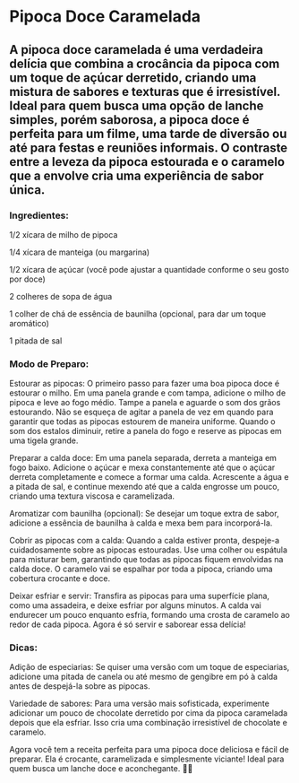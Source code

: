 # Pipoca Doce Caramelada

## A pipoca doce caramelada é uma verdadeira delícia que combina a crocância da pipoca com um toque de açúcar derretido, criando uma mistura de sabores e texturas que é irresistível. Ideal para quem busca uma opção de lanche simples, porém saborosa, a pipoca doce é perfeita para um filme, uma tarde de diversão ou até para festas e reuniões informais. O contraste entre a leveza da pipoca estourada e o caramelo que a envolve cria uma experiência de sabor única.

### Ingredientes:

1/2 xícara de milho de pipoca

1/4 xícara de manteiga (ou margarina)

1/2 xícara de açúcar (você pode ajustar a quantidade conforme o seu gosto por doce)

2 colheres de sopa de água

1 colher de chá de essência de baunilha (opcional, para dar um toque aromático)

1 pitada de sal

### Modo de Preparo:

Estourar as pipocas:
O primeiro passo para fazer uma boa pipoca doce é estourar o milho. Em uma panela grande e com tampa, adicione o milho de pipoca e leve ao fogo médio. Tampe a panela e aguarde o som dos grãos estourando. Não se esqueça de agitar a panela de vez em quando para garantir que todas as pipocas estourem de maneira uniforme. Quando o som dos estalos diminuir, retire a panela do fogo e reserve as pipocas em uma tigela grande.

Preparar a calda doce:
Em uma panela separada, derreta a manteiga em fogo baixo. Adicione o açúcar e mexa constantemente até que o açúcar derreta completamente e comece a formar uma calda. Acrescente a água e a pitada de sal, e continue mexendo até que a calda engrosse um pouco, criando uma textura viscosa e caramelizada.

Aromatizar com baunilha (opcional):
Se desejar um toque extra de sabor, adicione a essência de baunilha à calda e mexa bem para incorporá-la.

Cobrir as pipocas com a calda:
Quando a calda estiver pronta, despeje-a cuidadosamente sobre as pipocas estouradas. Use uma colher ou espátula para misturar bem, garantindo que todas as pipocas fiquem envolvidas na calda doce. O caramelo vai se espalhar por toda a pipoca, criando uma cobertura crocante e doce.

Deixar esfriar e servir:
Transfira as pipocas para uma superfície plana, como uma assadeira, e deixe esfriar por alguns minutos. A calda vai endurecer um pouco enquanto esfria, formando uma crosta de caramelo ao redor de cada pipoca. Agora é só servir e saborear essa delícia!

### Dicas:

Adição de especiarias: Se quiser uma versão com um toque de especiarias, adicione uma pitada de canela ou até mesmo de gengibre em pó à calda antes de despejá-la sobre as pipocas.

Variedade de sabores: Para uma versão mais sofisticada, experimente adicionar um pouco de chocolate derretido por cima da pipoca caramelada depois que ela esfriar. Isso cria uma combinação irresistível de chocolate e caramelo.

Agora você tem a receita perfeita para uma pipoca doce deliciosa e fácil de preparar. Ela é crocante, caramelizada e simplesmente viciante! Ideal para quem busca um lanche doce e aconchegante. 🍿✨